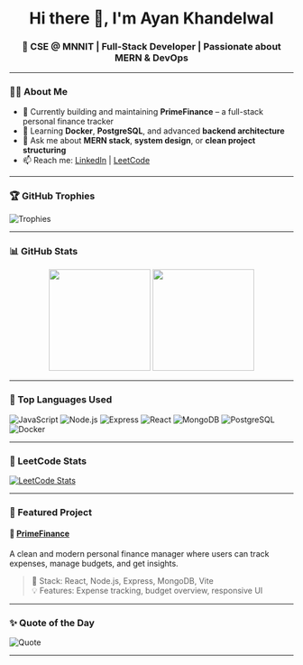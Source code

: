 <h1 align="center">Hi there 👋, I'm Ayan Khandelwal</h1>
<h3 align="center">🚀 CSE @ MNNIT | Full-Stack Developer | Passionate about MERN & DevOps</h3>

---

### 🧑‍💻 About Me

- 🔭 Currently building and maintaining **PrimeFinance** – a full-stack personal finance tracker
- 🌱 Learning **Docker**, **PostgreSQL**, and advanced **backend architecture**
- 💬 Ask me about **MERN stack**, **system design**, or **clean project structuring**
- 📫 Reach me: [LinkedIn](https://www.linkedin.com/in/ayan-khandelwal/) | [LeetCode](https://leetcode.com/AKProgrammer)

---

### 🏆 GitHub Trophies

![Trophies](https://github-profile-trophy.vercel.app/?username=Akprogrammer-mnnit&theme=algolia&no-bg=true&no-frame=true)

---

### 📊 GitHub Stats

<div align="center">

<img src="https://github-readme-stats.vercel.app/api?username=Akprogrammer-mnnit&show_icons=true&theme=algolia" height="180"/>
<img src="https://github-readme-streak-stats.herokuapp.com/?user=Akprogrammer-mnnit&theme=algolia" height="180"/>

</div>

---

### 📌 Top Languages Used

<!-- GitHub card often fails to detect languages properly. Here's a reliable badge set: -->

![JavaScript](https://img.shields.io/badge/JavaScript-F7DF1E?logo=javascript&logoColor=black&style=flat-square)
![Node.js](https://img.shields.io/badge/Node.js-339933?logo=nodedotjs&logoColor=white&style=flat-square)
![Express](https://img.shields.io/badge/Express.js-000000?logo=express&logoColor=white&style=flat-square)
![React](https://img.shields.io/badge/React-20232A?logo=react&logoColor=61DAFB&style=flat-square)
![MongoDB](https://img.shields.io/badge/MongoDB-4EA94B?logo=mongodb&logoColor=white&style=flat-square)
![PostgreSQL](https://img.shields.io/badge/PostgreSQL-4169E1?logo=postgresql&logoColor=white&style=flat-square)
![Docker](https://img.shields.io/badge/Docker-2496ED?logo=docker&logoColor=white&style=flat-square)

---

### 🧠 LeetCode Stats

[![LeetCode Stats](https://leetcard.jacoblin.cool/AKProgrammer?theme=light&font=Source+Code+Pro)](https://leetcode.com/AKProgrammer)

---

### 🚀 Featured Project

#### 🔗 [PrimeFinance](https://github.com/Akprogrammer-mnnit/PrimeFinance)
A clean and modern personal finance manager where users can track expenses, manage budgets, and get insights.

> 🔧 Stack: React, Node.js, Express, MongoDB, Vite  
> 💡 Features: Expense tracking, budget overview, responsive UI

---

### ✨ Quote of the Day

![Quote](https://quotes-github-readme.vercel.app/api?type=horizontal&theme=algolia)

---
